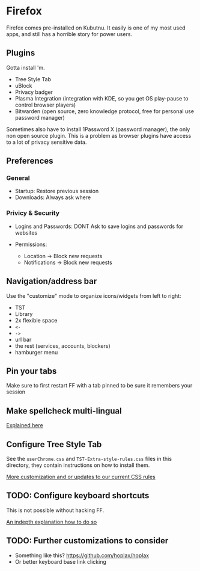 # Firefox

Firefox comes pre-installed on Kubutnu. It easily is one of my most used apps, and still has a horrible story for power users.

## Plugins

Gotta install 'm.

* Tree Style Tab
* uBlock
* Privacy badger
* Plasma Integration (integration with KDE, so you get OS play-pause to control browser players)
* Bitwarden (open source, zero knowledge protocol, free for personal use password manager)

Sometimes also have to install 1Password X (password manager), the only non open source plugin. This is a problem as browser plugins have access to a lot of privacy sensitive data.


## Preferences

### General

* Startup: Restore previous session
* Downloads: Always ask where

### Privicy & Security

* Logins and Passwords: DONT Ask to save logins and passwords for websites

* Permissions:
   * Location -> Block new requests
   * Notifications -> Block new requests

 
## Navigation/address bar

Use the "customize" mode to organize icons/widgets from left to right:

* TST
* Library
* 2x flexible space
* `<-`
* `->`
* url bar
* the rest (services, accounts, blockers)
* hamburger menu


## Pin your tabs

Make sure to first restart FF with a tab pinned to be sure it remembers your session


## Make spellcheck multi-lingual

[Explained here](https://superuser.com/questions/108177/how-do-i-make-firefox-spellcheck-in-multiple-languages-simultaneously)


## Configure Tree Style Tab

See the `userChrome.css` and `TST-Extra-style-rules.css` files in this directory,
they contain instructions on how to install them.

[More customization and or updates to our current CSS rules](https://github.com/piroor/treestyletab/wiki/Code-snippets-for-custom-style-rules)


## TODO: Configure keyboard shortcuts

This is not possible without hacking FF.

[An indepth explanation how to do so](https://github.com/nilcons/firefox-hacks)


## TODO: Further customizations to consider

* Something like this? https://github.com/hoplax/hoplax
* Or better keyboard base link clicking

